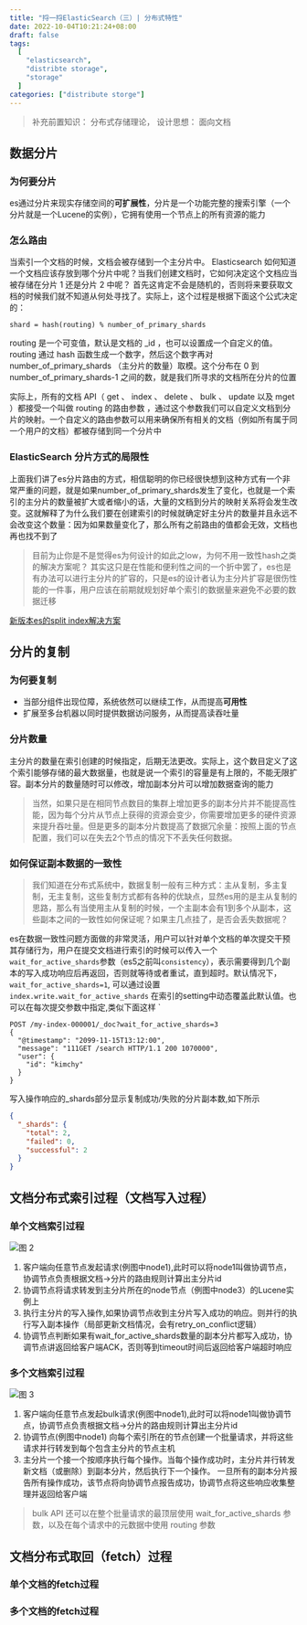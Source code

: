 ```yaml
---
title: "捋一捋ElasticSearch（三）| 分布式特性"
date: 2022-10-04T10:21:24+08:00
draft: false
tags:
  [
    "elasticsearch",
    "distribte storage",
    "storage"
  ]
categories: ["distribute storge"]
---
```

> 补充前置知识： 分布式存储理论， 设计思想： 面向文档

## 数据分片

### 为何要分片

es通过分片来现实存储空间的**可扩展性**，分片是一个功能完整的搜索引擎（一个分片就是一个Lucene的实例），它拥有使用一个节点上的所有资源的能力

### 怎么路由

当索引一个文档的时候，文档会被存储到一个主分片中。 Elasticsearch 如何知道一个文档应该存放到哪个分片中呢？当我们创建文档时，它如何决定这个文档应当被存储在分片 1 还是分片 2 中呢？
首先这肯定不会是随机的，否则将来要获取文档的时候我们就不知道从何处寻找了。实际上，这个过程是根据下面这个公式决定的：

``` shard = hash(routing) % number_of_primary_shards ```

routing 是一个可变值，默认是文档的 _id ，也可以设置成一个自定义的值。 routing 通过 hash 函数生成一个数字，然后这个数字再对 number_of_primary_shards （主分片的数量）取模。这个分布在 0 到 number_of_primary_shards-1 之间的数，就是我们所寻求的文档所在分片的位置

实际上，所有的文档 API（ get 、 index 、 delete 、 bulk 、 update 以及 mget ）都接受一个叫做 routing 的路由参数 ，通过这个参数我们可以自定义文档到分片的映射。一个自定义的路由参数可以用来确保所有相关的文档（例如所有属于同一个用户的文档）都被存储到同一个分片中

### ElasticSearch 分片方式的局限性

 上面我们讲了es分片路由的方式，相信聪明的你已经很快想到这种方式有一个非常严重的问题，就是如果number_of_primary_shards发生了变化，也就是一个索引的主分片的数量被扩大或者缩小的话，大量的文档到分片的映射关系将会发生改变。这就解释了为什么我们要在创建索引的时候就确定好主分片的数量并且永远不会改变这个数量：因为如果数量变化了，那么所有之前路由的值都会无效，文档也再也找不到了

 > 目前为止你是不是觉得es为何设计的如此之low，为何不用一致性hash之类的解决方案呢？ 其实这只是在性能和便利性之间的一个折中罢了，es也是有办法可以进行主分片的扩容的，只是es的设计者认为主分片扩容是很伤性能的一件事，用户应该在前期就规划好单个索引的数据量来避免不必要的数据迁移

 [新版本es的split index解决方案](https://www.elastic.co/guide/en/elasticsearch/reference/current/indices-split-index.html#:~:text=The%20split%20index%20API%20allows,is%20determined%20by%20the%20index.)

## 分片的复制

### 为何要复制

- 当部分组件出现位障，系统依然可以继续工作，从而提高**可用性**
- 扩展至多台机器以同时提供数据访问服务，从而提高读吞吐量

### 分片数量

主分片的数量在索引创建的时候指定，后期无法更改。实际上，这个数目定义了这个索引能够存储的最大数据量，也就是说一个索引的容量是有上限的，不能无限扩容。副本分片的数量随时可以修改，增加副本分片可以增加数据查询的能力
>当然，如果只是在相同节点数目的集群上增加更多的副本分片并不能提高性能，因为每个分片从节点上获得的资源会变少，你需要增加更多的硬件资源来提升吞吐量。但是更多的副本分片数提高了数据冗余量：按照上面的节点配置，我们可以在失去2个节点的情况下不丢失任何数据。

### 如何保证副本数据的一致性

> 我们知道在分布式系统中，数据复制一般有三种方式：主从复制，多主复制，无主复制，这些复制方式都有各种的优缺点，显然es用的是主从复制的思路，那么有当使用主从复制的时候，一个主副本会有1到多个从副本，这些副本之间的一致性如何保证呢？如果主几点挂了，是否会丢失数据呢？

es在数据一致性问题方面做的非常灵活，用户可以针对单个文档的单次提交干预其存储行为，用户在提交文档进行索引的时候可以传入一个`wait_for_active_shards`参数（es5之前叫`consistency`），表示需要得到几个副本的写入成功响应后再返回，否则就等待或者重试，直到超时。默认情况下，`wait_for_active_shards=1`, 可以通过设置 `index.write.wait_for_active_shards` 在索引的setting中动态覆盖此默认值。也可以在每次提交参数中指定,类似下面这样
`

``` shell
POST /my-index-000001/_doc?wait_for_active_shards=3
{
  "@timestamp": "2099-11-15T13:12:00",
  "message": "111GET /search HTTP/1.1 200 1070000",
  "user": {
    "id": "kimchy"
  }
}
```

写入操作响应的_shards部分显示复制成功/失败的分片副本数,如下所示

```json
{
  "_shards": {
    "total": 2,
    "failed": 0,
    "successful": 2
  }
}
```

## 文档分布式索引过程（文档写入过程）

### 单个文档索引过程

![图 2](/images/elasticsearch_principle_three_pic_es_singledoc_write_process.png)  

1. 客户端向任意节点发起请求(例图中node1),此时可以将node1叫做协调节点，协调节点负责根据文档->分片的路由规则计算出主分片id
2. 协调节点将请求转发到主分片所在的node节点（例图中node3）的Lucene实例上
3. 执行主分片的写入操作,如果协调节点收到主分片写入成功的响应。则并行的执行写入副本操作（局部更新文档情况，会有retry_on_conflict逻辑）
4. 协调节点判断如果有wait_for_active_shards数量的副本分片都写入成功，协调节点讲返回给客户端ACK，否则等到timeout时间后返回给客户端超时响应

### 多个文档索引过程

![图 3](/images/elasticsearch_principle_three_pic_es_mutidoc_write_process.png)  

1. 客户端向任意节点发起bulk请求(例图中node1),此时可以将node1叫做协调节点，协调节点负责根据文档->分片的路由规则计算出主分片id
2. 协调节点(例图中node1) 向每个索引所在的节点创建一个批量请求，并将这些请求并行转发到每个包含主分片的节点主机
3. 主分片一个接一个按顺序执行每个操作。当每个操作成功时，主分片并行转发新文档（或删除）到副本分片，然后执行下一个操作。 一旦所有的副本分片报告所有操作成功，该节点将向协调节点报告成功，协调节点将这些响应收集整理并返回给客户端

> bulk API 还可以在整个批量请求的最顶层使用 wait_for_active_shards 参数，以及在每个请求中的元数据中使用 routing 参数

## 文档分布式取回（fetch）过程

### 单个文档的fetch过程

### 多个文档的fetch过程
